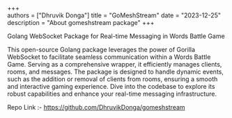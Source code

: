+++  
authors = ["Dhruvik Donga"]
title = "GoMeshStream"
date = "2023-12-25"
description = "About gomeshstream package"
+++  

Golang WebSocket Package for Real-time Messaging in Words Battle Game

This open-source Golang package leverages the power of Gorilla WebSocket to facilitate seamless communication within a Words Battle Game. Serving as a comprehensive wrapper, it efficiently manages clients, rooms, and messages. The package is designed to handle dynamic events, such as the addition or removal of clients from rooms, ensuring a smooth and interactive gaming experience. Dive into the codebase to explore its robust capabilities and enhance your real-time messaging infrastructure.

Repo Link :- https://github.com/DhruvikDonga/gomeshstream